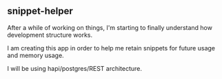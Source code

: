 snippet-helper
-----

After a while of working on things, I'm starting to finally understand how development structure works.  

I am creating this app in order to help me retain snippets for future usage and memory usage.

I will be using hapi/postgres/REST architecture.
